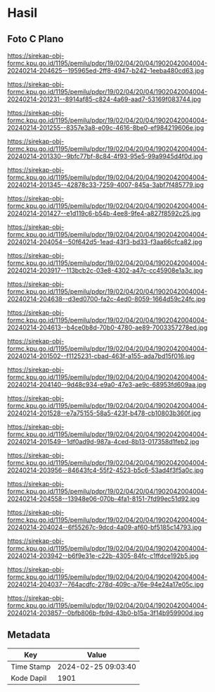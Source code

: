 # Hasil

## Foto C Plano

https://sirekap-obj-formc.kpu.go.id/1195/pemilu/pdpr/19/02/04/20/04/1902042004004-20240214-204625--195965ed-2ff8-4947-b242-1eeba480cd63.jpg

https://sirekap-obj-formc.kpu.go.id/1195/pemilu/pdpr/19/02/04/20/04/1902042004004-20240214-201231--8914af85-c824-4a69-aad7-53169f083744.jpg

https://sirekap-obj-formc.kpu.go.id/1195/pemilu/pdpr/19/02/04/20/04/1902042004004-20240214-201255--8357e3a8-e09c-4616-8be0-ef984219606e.jpg

https://sirekap-obj-formc.kpu.go.id/1195/pemilu/pdpr/19/02/04/20/04/1902042004004-20240214-201330--9bfc77bf-8c84-4f93-95e5-99a9945d4f0d.jpg

https://sirekap-obj-formc.kpu.go.id/1195/pemilu/pdpr/19/02/04/20/04/1902042004004-20240214-201345--42878c33-7259-4007-845a-3abf7f485779.jpg

https://sirekap-obj-formc.kpu.go.id/1195/pemilu/pdpr/19/02/04/20/04/1902042004004-20240214-201427--e1d119c6-b54b-4ee8-9fe4-a827f8592c25.jpg

https://sirekap-obj-formc.kpu.go.id/1195/pemilu/pdpr/19/02/04/20/04/1902042004004-20240214-204054--50f642d5-1ead-43f3-bd33-f3aa66cfca82.jpg

https://sirekap-obj-formc.kpu.go.id/1195/pemilu/pdpr/19/02/04/20/04/1902042004004-20240214-203917--113bcb2c-03e8-4302-a47c-cc45908e1a3c.jpg

https://sirekap-obj-formc.kpu.go.id/1195/pemilu/pdpr/19/02/04/20/04/1902042004004-20240214-204638--d3ed0700-fa2c-4ed0-8059-1664d59c24fc.jpg

https://sirekap-obj-formc.kpu.go.id/1195/pemilu/pdpr/19/02/04/20/04/1902042004004-20240214-204613--b4ce0b8d-70b0-4780-ae89-7003357278ed.jpg

https://sirekap-obj-formc.kpu.go.id/1195/pemilu/pdpr/19/02/04/20/04/1902042004004-20240214-201502--f1125231-cbad-463f-a155-ada7bd15f016.jpg

https://sirekap-obj-formc.kpu.go.id/1195/pemilu/pdpr/19/02/04/20/04/1902042004004-20240214-204140--9d48c934-e9a0-47e3-ae9c-68953fd609aa.jpg

https://sirekap-obj-formc.kpu.go.id/1195/pemilu/pdpr/19/02/04/20/04/1902042004004-20240214-201528--e7a75155-58a5-423f-b478-cb10803b360f.jpg

https://sirekap-obj-formc.kpu.go.id/1195/pemilu/pdpr/19/02/04/20/04/1902042004004-20240214-201549--1df0ad9d-987a-4ced-8b13-017358d1feb2.jpg

https://sirekap-obj-formc.kpu.go.id/1195/pemilu/pdpr/19/02/04/20/04/1902042004004-20240214-203956--84643fc4-55f2-4523-b5c6-53ad4f3f5a0c.jpg

https://sirekap-obj-formc.kpu.go.id/1195/pemilu/pdpr/19/02/04/20/04/1902042004004-20240214-204558--13948e06-070b-4fa1-8151-7fd99ec51d92.jpg

https://sirekap-obj-formc.kpu.go.id/1195/pemilu/pdpr/19/02/04/20/04/1902042004004-20240214-204024--6f55267c-9dcd-4a09-af60-bf5185c14793.jpg

https://sirekap-obj-formc.kpu.go.id/1195/pemilu/pdpr/19/02/04/20/04/1902042004004-20240214-203942--b6f9e31e-c22b-4305-84fc-c1ffdce192b5.jpg

https://sirekap-obj-formc.kpu.go.id/1195/pemilu/pdpr/19/02/04/20/04/1902042004004-20240214-204037--764acdfc-278d-409c-a76e-94e24a17e05c.jpg

https://sirekap-obj-formc.kpu.go.id/1195/pemilu/pdpr/19/02/04/20/04/1902042004004-20240214-203857--0bfb806b-fb9d-43b0-b15a-3f14b959900d.jpg


## Metadata

| Key        | Value               |
| ---------- | ------------------- |
| Time Stamp | 2024-02-25 09:03:40 |
| Kode Dapil | 1901                |



